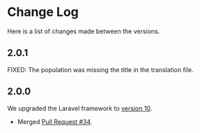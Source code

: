 # Change Log

Here is a list of changes made between the versions.

## 2.0.1

FIXED: The population was missing the title in the translation file.

## 2.0.0

We upgraded the Laravel framework to [version 10](https://laravel.com/docs/10.x).

- Merged [Pull Request #34](https://github.com/MobMin/digital_atlas/pull/34).
